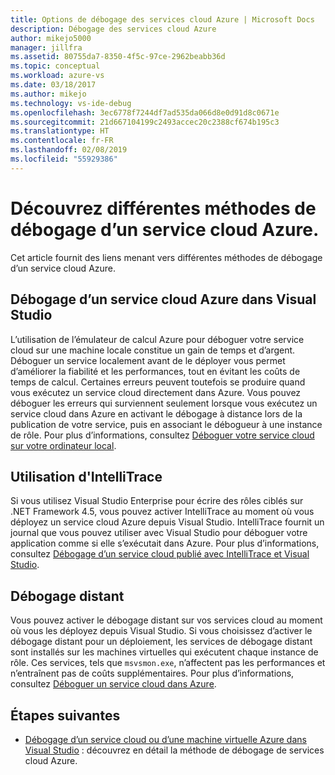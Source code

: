 ```yaml
---
title: Options de débogage des services cloud Azure | Microsoft Docs
description: Débogage des services cloud Azure
author: mikejo5000
manager: jillfra
ms.assetid: 80755da7-8350-4f5c-97ce-2962beabb36d
ms.topic: conceptual
ms.workload: azure-vs
ms.date: 03/18/2017
ms.author: mikejo
ms.technology: vs-ide-debug
ms.openlocfilehash: 3ec6778f7244df7ad535da066d8e0d91d8c0671e
ms.sourcegitcommit: 21d667104199c2493accec20c2388cf674b195c3
ms.translationtype: HT
ms.contentlocale: fr-FR
ms.lasthandoff: 02/08/2019
ms.locfileid: "55929386"
---
```

# <a name="learn-the-various-ways-to-debug-an-azure-cloud-service"></a>Découvrez différentes méthodes de débogage d’un service cloud Azure.
Cet article fournit des liens menant vers différentes méthodes de débogage d’un service cloud Azure.

## <a name="debugging-an-azure-cloud-service-in-visual-studio"></a>Débogage d’un service cloud Azure dans Visual Studio
L’utilisation de l’émulateur de calcul Azure pour déboguer votre service cloud sur une machine locale constitue un gain de temps et d’argent. Déboguer un service localement avant de le déployer vous permet d’améliorer la fiabilité et les performances, tout en évitant les coûts de temps de calcul. Certaines erreurs peuvent toutefois se produire quand vous exécutez un service cloud directement dans Azure. Vous pouvez déboguer les erreurs qui surviennent seulement lorsque vous exécutez un service cloud dans Azure en activant le débogage à distance lors de la publication de votre service, puis en associant le débogueur à une instance de rôle. Pour plus d’informations, consultez [Déboguer votre service cloud sur votre ordinateur local](vs-azure-tools-debug-cloud-services-virtual-machines.md#debug-your-cloud-service-on-your-local-computer).

## <a name="using-intellitrace"></a>Utilisation d'IntelliTrace
Si vous utilisez Visual Studio Enterprise pour écrire des rôles ciblés sur .NET Framework 4.5, vous pouvez activer IntelliTrace au moment où vous déployez un service cloud Azure depuis Visual Studio. IntelliTrace fournit un journal que vous pouvez utiliser avec Visual Studio pour déboguer votre application comme si elle s’exécutait dans Azure. Pour plus d’informations, consultez [Débogage d’un service cloud publié avec IntelliTrace et Visual Studio](http://go.microsoft.com/fwlink/p/?LinkId=623016).

## <a name="remote-debugging"></a>Débogage distant
Vous pouvez activer le débogage distant sur vos services cloud au moment où vous les déployez depuis Visual Studio. Si vous choisissez d’activer le débogage distant pour un déploiement, les services de débogage distant sont installés sur les machines virtuelles qui exécutent chaque instance de rôle. Ces services, tels que `msvsmon.exe`, n’affectent pas les performances et n’entraînent pas de coûts supplémentaires. Pour plus d’informations, consultez [Déboguer un service cloud dans Azure](vs-azure-tools-debug-cloud-services-virtual-machines.md#debug-a-cloud-service-in-azure).

## <a name="next-steps"></a>Étapes suivantes
- [Débogage d’un service cloud ou d’une machine virtuelle Azure dans Visual Studio](./vs-azure-tools-debug-cloud-services-virtual-machines.md) : découvrez en détail la méthode de débogage de services cloud Azure.